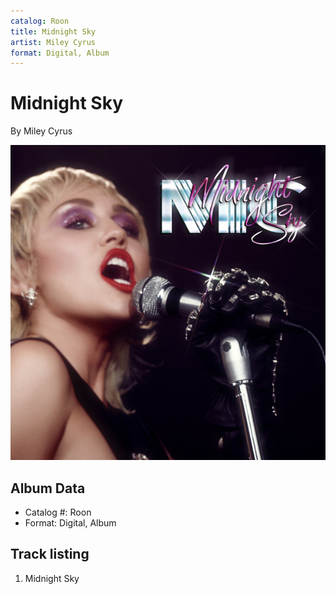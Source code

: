 ```yaml
---
catalog: Roon
title: Midnight Sky
artist: Miley Cyrus
format: Digital, Album
---
```


# Midnight Sky

By Miley Cyrus

![](../../assets/albumcovers/Miley_Cyrus-Midnight_Sky.png)

## Album Data

- Catalog #: Roon
- Format: Digital, Album


## Track listing


1. Midnight Sky

